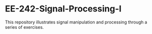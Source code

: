 # EE-242-Signal-Processing-I
This repository illustrates signal manipulation and processing through a series of exercises.
